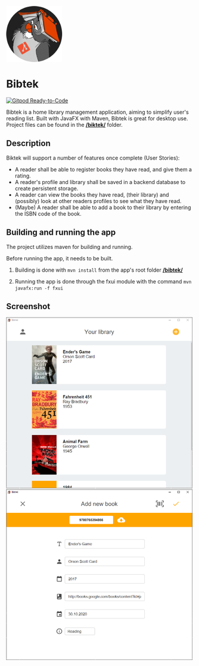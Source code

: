<img src="bibtek/fxui/src/main/resources/bibtek/ui/bibtek_round.png" width="150">

# Bibtek
[![Gitpod Ready-to-Code](https://img.shields.io/badge/Gitpod-Ready--to--Code-magenta?logo=gitpod)](https://gitpod.idi.ntnu.no/#https://gitlab.stud.idi.ntnu.no/it1901/groups-2020/gr2021/gr2021)

Bibtek is a home library management application, aiming to simplify user's reading list. Built with JavaFX with Maven, Bibtek is great for desktop use. Project files can be found in the [**/biktek/**](/bibtek) folder.

## Description

Biktek will support a number of features once complete (User Stories):
- A reader shall be able to register books they have read, and give them a rating.
- A reader's profile and library shall be saved in a backend database to create persistent storage.
- A reader can view the books they have read, (their library) and (possibly) look at other readers profiles to see what they have read.
- (Maybe) A reader shall be able to add a book to their library by entering the ISBN code of the book.

## Building and running the app
The project utilizes maven for building and running.

Before running the app, it needs to be built.

1. Building is done with `mvn install` from the app's root folder [**/bibtek/**](/bibtek)

2. Running the app is done through the fxui module with the command `mvn javafx:run -f fxui`

## Screenshot
<img src="promo.png" width="500">
<img src="promo2.png" width="500">
